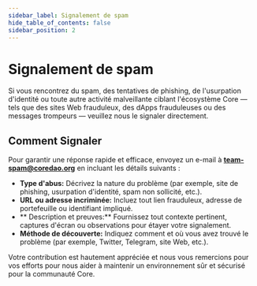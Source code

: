 ```yaml
---
sidebar_label: Signalement de spam
hide_table_of_contents: false
sidebar_position: 2
---
```


# Signalement de spam

Si vous rencontrez du spam, des tentatives de phishing, de l'usurpation d'identité ou toute autre activité malveillante ciblant l'écosystème Core — tels que des sites Web frauduleux, des dApps frauduleuses ou des messages trompeurs — veuillez nous le signaler directement.

## Comment Signaler

Pour garantir une réponse rapide et efficace, envoyez un e-mail à **[team-spam@coredao.org](mailto:team-spam@coredao.org)** en incluant les détails suivants :

- **Type d'abus:** Décrivez la nature du problème (par exemple, site de phishing, usurpation d'identité, spam non sollicité, etc.).
- **URL ou adresse incriminée:** Incluez tout lien frauduleux, adresse de portefeuille ou identifiant impliqué.
- \*\* Description et preuves:\*\* Fournissez tout contexte pertinent, captures d'écran ou observations pour étayer votre signalement.
- **Méthode de découverte:** Indiquez comment et où vous avez trouvé le problème (par exemple, Twitter, Telegram, site Web, etc.).

Votre contribution est hautement appréciée et nous vous remercions pour vos efforts pour nous aider à maintenir un environnement sûr et sécurisé pour la communauté Core.